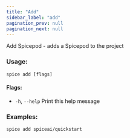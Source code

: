 ```yaml
---
title: "Add"
sidebar_label: "add"
pagination_prev: null
pagination_next: null
---
```


Add Spicepod - adds a Spicepod to the project

### Usage:
```shell
spice add [flags]
```

#### Flags:
  - `-h`, `--help`   Print this help message

### Examples:
```shell
spice add spiceai/quickstart
```



